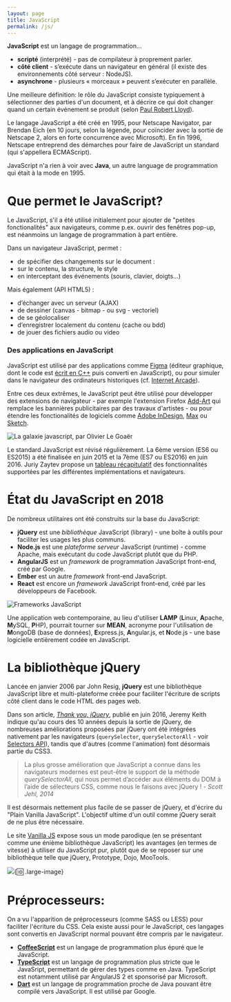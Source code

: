 ```yaml
---
layout: page
title: JavaScript
permalink: /js/
---
```


**JavaScript** est un langage de programmation...
* **scripté** (interprété) - pas de compilateur à proprement parler.* **côté client** - s’exécute dans un navigateur en général(il existe des environnements côté serveur : NodeJS).* **asynchrone** - plusieurs « morceaux » peuvent s’exécuter en parallèle.

Une meilleure définition: le rôle du JavaScript consiste typiquement à sélectionner des parties d'un document, et à décrire ce qui doit changer quand un certain événement se produit (selon [Paul Robert Lloyd](https://paulrobertlloyd.com/2018/05/javascript)).

Le langage JavaScript a été créé en 1995, pour Netscape Navigator, par Brendan Eich (en 10 jours, selon la légende, pour coïncider avec la sortie de Netscape 2, alors en forte concurrence avec Microsoft). En fin 1996, Netscape entreprend des démarches pour faire de JavaScript un standard (qui s'appellera ECMAScript). 

JavaScript n'a rien à voir avec **Java**, un autre language de programmation qui était à la mode en 1995. 

Que permet le JavaScript?
===

Le JavaScript, s'il a été utilisé initialement pour ajouter de "petites fonctionalités" aux navigateurs, comme p.ex. ouvrir des fenêtres pop-up, est néanmoins un langage de programmation à part entière. 

Dans un navigateur JavaScript, permet :
* de spécifier des changements sur le document :* sur le contenu, la structure, le style* en interceptant des événements (souris, clavier, doigts...)

Mais également (API HTML5) :
* d’échanger avec un serveur (AJAX)* de dessiner (canvas - bitmap - ou svg - vectoriel)* de se géolocaliser* d’enregistrer localement du contenu (cache ou bdd)
* de jouer des fichiers audio ou video

<h3>Des applications en JavaScript</h3>

JavaScript est utilisé par des applications comme [Figma](https://www.figma.com/) (éditeur graphique, dont le code est [écrit en C++](https://medium.com/figma-design/building-a-professional-design-tool-on-the-web-6332ed4f1fcc#.8egblptg3) puis converti en JavaScript), ou pour simuler dans le navigateur des ordinateurs historiques (cf. [Internet Arcade](https://archive.org/details/internetarcade)).

Entre ces deux extrêmes, le JavaScript peut être utilisé pour développer des extensions de navigateur - par exemple l'extension Firefox [Add-Art](https://github.com/slambert/Add-Art) qui remplace les bannières publicitaires par des travaux d'artistes - ou pour étendre les fonctionalités de logiciels comme [Adobe InDesign](https://forums.adobe.com/community/indesign/indesign_scripting), [Max](https://docs.cycling74.com/max7/tutorials/javascriptchapter01) ou [Sketch](http://developer.sketchapp.com/introduction/plugin-scripts/). 

![La galaxie javascript, par Olivier Le Goaër](/cours-javascript/img/galaxie-javascript.jpg)

Le standard JavaScript est révisé régulièrement. La 6ème version (ES6 ou ES2015) a été finalisée en juin 2015 et la 7ème (ES7 ou ES2016) en juin 2016. Juriy Zaytev propose un [tableau récapitulatif](http://kangax.github.io/compat-table/) des fonctionnalités supportées par les différentes implémentations et navigateurs.

État du JavaScript en 2018
==

De nombreux utilitaires ont été construits sur la base du JavaScript:

- **jQuery** est une *bibliothèque* JavaScript (library) - une boîte à outils pour faciliter les usages les plus communs.
- **Node.js** est une *plateforme serveur* JavaScript (runtime) - comme Apache, mais exécutant du code JavaScript plutôt que du PHP.
- **AngularJS** est un *framework* de programmation JavaScript front-end, créé par Google.
- **Ember** est un autre *framework* front-end JavaScript.
- **React** est encore un *framework* JavaScript front-end, créé par les développeurs de Facebook.

![Frameworks JavaScript](/cours-javascript/img/js-frameworks.jpg)

Une application web contemporaine, au lieu d'utiliser **LAMP** (**L**inux, **A**pache, **M**ySQL, **P**HP), pourrait tourner sur **MEAN**, acronyme pour l'utilisation de **M**ongoDB (base de données), **E**xpress.js, **A**ngular.js, et **N**ode.js - une base logicielle entièrement codée en JavaScript.

La bibliothèque jQuery
==

Lancée en janvier 2006 par John Resig, **jQuery** est une bibliothèque JavaScript libre et multi-plateforme créée pour faciliter l'écriture de scripts côté client dans le code HTML des pages web.

Dans son article, *[Thank you, jQuery](https://adactio.com/journal/10806)*, publié en juin 2016, Jeremy Keith indique qu'au cours des 10 années depuis la sortie de jQuery, de nombreuses améliorations proposées par jQuery ont été intégrées nativement par les navigateurs (```querySelector```, ```querySelectorAll``` - voir [Selectors API](https://developer.mozilla.org/en-US/docs/Web/API/Document_object_model/Locating_DOM_elements_using_selectors)), tandis que d'autres (comme l'animation) font désormais partie du CSS3.

> La plus grosse amélioration que JavaScript a connue dans les navigateurs modernes est peut-être le support de la méthode *querySelectorAll*, qui nous permet d’accéder aux éléments du DOM à l’aide de sélecteurs CSS, comme nous le faisons avec jQuery ! - *Scott Jehl, 2014*  

Il est désormais nettement plus facile de se passer de jQuery, et d'écrire du "Plain Vanilla JavaScript". L'objectif ultime d'un outil comme jQuery serait de ne plus être nécessaire.

Le site [Vanilla JS](http://vanilla-js.com/) expose sous un mode parodique (en se présentant comme une énième bibliothèque JavaScript) les avantages (en termes de vitesse) à utiliser du JavaScript pur, plutôt que de se reposer sur une bibliothèque telle que jQuery, Prototype, Dojo, MooTools.

![](/cours-html/img/Strip-Prendre-le-train-en-marche-650-final1.jpg){:id: .large-image}

Préprocesseurs:
===

On a vu l'apparition de préprocesseurs (comme SASS ou LESS) pour faciliter l'écriture du CSS. Cela existe aussi pour le JavaScript, ces langages sont convertis en JavaScript normal pouvant être compris par le navigateur.

- [**CoffeeScript**](http://coffeescript.org/) est un langage de programmation plus épuré que le JavaScript.
- [**TypeScript**](https://www.typescriptlang.org/) est un langage de programmation plus stricte que le JavaSript, permettant de gérer des types comme en Java. TypeScript est notamment utilisé par AngularJS 2 et sponsorisé par Microsoft.
- [**Dart**](https://www.dartlang.org/) est un langage de programmation proche de Java pouvant être compilé vers JavaScript. Il est utilisé par Google.

